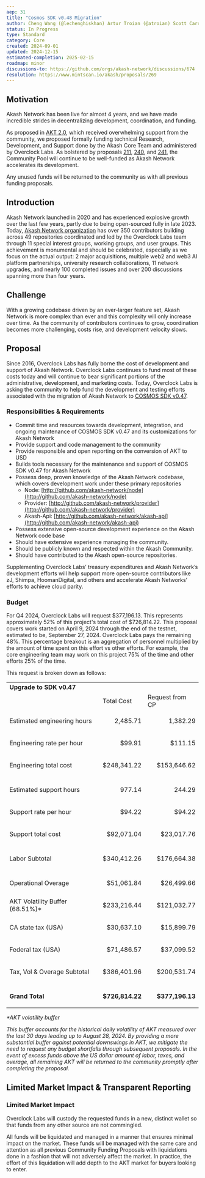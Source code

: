 ```yaml
---
aep: 31
title: "Cosmos SDK v0.48 Migration"
author: Cheng Wang (@lechenghiskhan) Artur Troian (@atroian) Scott Carruthers (@chainzero) Jane Doe (@janedoe)
status: In Progress
type: Standard
category: Core
created: 2024-09-01
updated: 2024-12-15
estimated-completion: 2025-02-15
roadmap: minor
discussions-to: https://github.com/orgs/akash-network/discussions/674
resolution: https://www.mintscan.io/akash/proposals/269
---
```


## Motivation

Akash Network has been live for almost 4 years, and we have made incredible strides in decentralizing development, coordination, and funding.

As proposed in [AKT 2.0](https://github.com/orgs/akash-network/discussions/32), which received overwhelming support from the community, we proposed formally funding technical Research, Development, and Support done by the Akash Core Team and administered by Overclock Labs. As bolstered by proposals [211](https://www.mintscan.io/akash/proposals/211), [240](https://www.mintscan.io/akash/proposals/240), and [241](https://www.mintscan.io/akash/proposals/241), the Community Pool will continue to be well-funded as Akash Network accelerates its development.

Any unused funds will be returned to the community as with all previous funding proposals.

## Introduction

Akash Network launched in 2020 and has experienced explosive growth over the last few years, partly due to being open-sourced fully in late 2023. Today, [Akash Network organization](https://github.com/akash-network/community) has over 350 contributors building across 49 repositories coordinated and led by the Overclock Labs team through 11 special interest groups, working groups, and user groups. This achievement is monumental and should be celebrated, especially as we focus on the actual output: 2 major acquisitions, multiple web2 and web3 AI platform partnerships, university research collaborations, 11 network upgrades, and nearly 100 completed issues and over 200 discussions spanning more than four years.

## Challenge

With a growing codebase driven by an ever-larger feature set, Akash Network is more complex than ever and this complexity will only increase over time. As the community of contributors continues to grow, coordination becomes more challenging, costs rise, and development velocity slows.

## Proposal

Since 2016, Overclock Labs has fully borne the cost of development and support of Akash Network. Overclock Labs continues to fund most of these costs today and will continue to bear significant portions of the administrative, development, and marketing costs. Today, Overclock Labs is asking the community to help fund the development and testing efforts associated with the migration of Akash Network to [COSMOS SDK v0.47](https://github.com/orgs/akash-network/projects/5?pane=issue&itemId=59184208).

### Responsibilities & Requirements

- Commit time and resources towards development, integration, and ongoing maintenance of COSMOS SDK v0.47 and its customizations for Akash Network
- Provide support and code management to the community
- Provide responsible and open reporting on the conversion of AKT to USD
- Builds tools necessary for the maintenance and support of COSMOS SDK v0.47 for Akash Network
- Possess deep, proven knowledge of the Akash Network codebase, which covers development work under these primary repositories
  - Node: [http://github.com/akash-network/node](http://github.com/akash-network/node)
  - Provider: [http://github.com/akash-network/provider](http://github.com/akash-network/provider)
  - Akash-Api: [http://github.com/akash-network/akash-api](http://github.com/akash-network/akash-api)
- Possess extensive open-source development experience on the Akash Network code base
- Should have extensive experience managing the community.
- Should be publicly known and respected within the Akash Community.
- Should have contributed to the Akash open-source repositories.

Supplementing Overclock Labs’ treasury expenditures and Akash Network’s development efforts will help support more open-source contributors like zJ, Shimpa, HoomanDigital, and others and accelerate Akash Networks’ efforts to achieve cloud parity.

### Budget

For Q4 2024, Overclock Labs will request $377,196.13. This represents approximately 52% of this project's total cost of $726,814.22. This proposal covers work started on April 9, 2024 through the end of the testnet, estimated to be, September 27, 2024. Overclock Labs pays the remaining 48%. This percentage breakout is an aggregation of personnel multiplied by the amount of time spent on this effort vs other efforts. For example, the core engineering team may work on this project 75% of the time and other efforts 25% of the time.

This request is broken down as follows:

<table>
  <tr>
   <td><strong>Upgrade to SDK v0.47</strong>
   </td>
   <td>
   </td>
   <td>
   </td>
  </tr>
  <tr>
   <td>
   </td>
   <td>Total Cost
   </td>
   <td>Request from CP
   </td>
  </tr>
  <tr>
   <td>Estimated engineering hours
   </td>
   <td><p style="text-align: right">
2,485.71</p>

   </td>
   <td><p style="text-align: right">
1,382.29</p>

   </td>
  </tr>
  <tr>
   <td>Engineering rate per hour
   </td>
   <td><p style="text-align: right">
$99.91</p>

   </td>
   <td><p style="text-align: right">
$111.15</p>

   </td>
  </tr>
  <tr>
   <td>Engineering total cost
   </td>
   <td><p style="text-align: right">
$248,341.22</p>

   </td>
   <td><p style="text-align: right">
$153,646.62</p>

   </td>
  </tr>
  <tr>
   <td>
   </td>
   <td>
   </td>
   <td>
   </td>
  </tr>
  <tr>
   <td>Estimated support hours
   </td>
   <td><p style="text-align: right">
977.14</p>

   </td>
   <td><p style="text-align: right">
244.29</p>

   </td>
  </tr>
  <tr>
   <td>Support rate per hour
   </td>
   <td><p style="text-align: right">
$94.22</p>

   </td>
   <td><p style="text-align: right">
$94.22</p>

   </td>
  </tr>
  <tr>
   <td>Support total cost
   </td>
   <td><p style="text-align: right">
$92,071.04</p>

   </td>
   <td><p style="text-align: right">
$23,017.76</p>

   </td>
  </tr>
  <tr>
   <td>
   </td>
   <td>
   </td>
   <td>
   </td>
  </tr>
  <tr>
   <td>Labor Subtotal
   </td>
   <td><p style="text-align: right">
$340,412.26</p>

   </td>
   <td><p style="text-align: right">
$176,664.38</p>

   </td>
  </tr>
  <tr>
   <td>
   </td>
   <td>
   </td>
   <td>
   </td>
  </tr>
  <tr>
   <td>Operational Overage
   </td>
   <td><p style="text-align: right">
$51,061.84</p>

   </td>
   <td><p style="text-align: right">
$26,499.66</p>

   </td>
  </tr>
  <tr>
   <td>AKT Volatility Buffer (68.51%)*
   </td>
   <td><p style="text-align: right">
$233,216.44</p>

   </td>
   <td><p style="text-align: right">
$121,032.77</p>

   </td>
  </tr>
  <tr>
   <td>CA state tax (USA)
   </td>
   <td><p style="text-align: right">
$30,637.10</p>

   </td>
   <td><p style="text-align: right">
$15,899.79</p>

   </td>
  </tr>
  <tr>
   <td>Federal tax (USA)
   </td>
   <td><p style="text-align: right">
$71,486.57</p>

   </td>
   <td><p style="text-align: right">
$37,099.52</p>

   </td>
  </tr>
  <tr>
   <td>Tax, Vol & Overage Subtotal
   </td>
   <td><p style="text-align: right">
$386,401.96</p>

   </td>
   <td><p style="text-align: right">
$200,531.74</p>

   </td>
  </tr>
  <tr>
   <td>
   </td>
   <td>
   </td>
   <td>
   </td>
  </tr>
  <tr>
   <td><strong>Grand Total</strong>
   </td>
   <td><p style="text-align: right">
<strong>$726,814.22</strong></p>

   </td>
   <td><p style="text-align: right">
<strong>$377,196.13</strong></p>

   </td>
  </tr>
</table>

_\*AKT volatility buffer_

_This buffer accounts for the historical daily volatility of AKT measured over the last 30 days leading up to August 28, 2024. By providing a more substantial buffer against potential downswings in AKT, we mitigate the need to request any budget shortfalls through subsequent proposals. In the event of excess funds above the US dollar amount of labor, taxes, and overage, all remaining AKT will be returned to the community promptly after completing the proposal._

## Limited Market Impact & Transparent Reporting

### Limited Market Impact

Overclock Labs will custody the requested funds in a new, distinct wallet so that funds from any other source are not commingled.

All funds will be liquidated and managed in a manner that ensures minimal impact on the market. These funds will be managed with the same care and attention as all previous Community Funding Proposals with liquidations done in a fashion that will not adversely affect the market. In practice, the effort of this liquidation will add depth to the AKT market for buyers looking to enter.
